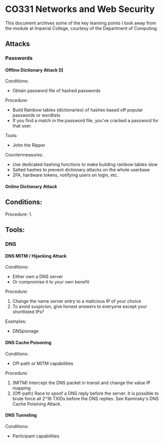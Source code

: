 # CO331 Networks and Web Security
This document archives some of the key learning points I took away from the module at Imperial College, courtesy of the Department of Computing.

## Attacks

### Passwords

#### Offline Dictionary Attack [I]
Conditions:
- Obtain password file of hashed passwords

Procedure:
- Build Rainbow tables (dictionaries) of hashes based off popular passwords or wordlists
- If you find a match in the password file, you've cracked a password for that user.

Tools:
- John the Ripper

Countermeasures:
- Use dedicated hashing functions to make building rainbow tables slow
- Salted hashes to prevent dictionary attacks on the whole userbase
- 2FA, hardware tokens, notifying users on login, etc.


#### Online Dictionary Attack
Conditions:
- 

Procedure:
1. 

Tools:
- 

### DNS

#### DNS MITM / Hijacking Attack
Conditions:
- Either own a DNS server
- Or compromise it to your own benefit

Procedure:
1. Change the name server entry to a malicious IP of your choice
2. To avoid suspicion, give honest answers to everyone except your shortlisted IPs?

Examples:
- DNSpionage

#### DNS Cache Poisoning
Conditions:
- Off-path or MITM capabilities

Procedure:
1. (MITM) Intercept the DNS packet in transit and change the value IP mapping
2. (Off-path) Race to spoof a DNS reply before the server. It is possible to brute force all 2^16 TXIDs before the DNS replies. See Kaminsky's DNS Cache Poisining Attack.


#### DNS Tunneling
Conditions:
- Participant capabilities
